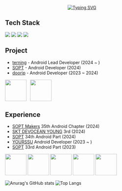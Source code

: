 <div align="center">
 
[![Typing SVG](https://readme-typing-svg.demolab.com?font=Alkatra&weight=500&size=70&duration=3500&pause=3&color=6994CDEE&center=true&vCenter=true&multiline=true&repeat=false&width=1000&height=130&lines=👋+I’m+leeeyubin)](https://git.io/typing-svg)

</div>

## Tech Stack
<p>
  <img src="https://img.shields.io/badge/Java-007396?style=flat&logo=Java&logoColor=white"/>
  <img src="https://img.shields.io/badge/Kotlin-7F52FF?style=flat&logo=kotlin&logoColor=white">
  <img src="https://img.shields.io/badge/github-181717?style=flat&logo=github&logoColor=white">
  <img src="https://img.shields.io/badge/Andoid Studio-3DDC84?style=flat&logo=android studio&logoColor=white">
</p>

## Project
- [terning](https://github.com/teamterning/Terning-Android) - Android Lead Developer (2024 ~ )
- [SOPT](https://github.com/sopt-makers/sopt-android) - Android Developer (2024)
- [doorip](https://github.com/Team-Going/Going-Android) - Android Developer (2023 ~ 2024)
<p>
<img width="70" src="https://github.com/user-attachments/assets/8bec4b57-d147-41b9-9dbc-1829b4d31ad0">&nbsp;&nbsp;
<img width="70" src="https://github.com/leeeyubin/leeeyubin/assets/128459613/e9238566-75f3-406a-915e-f3eba80e0532">&nbsp;&nbsp;
</p>

## Experience
- [SOPT Makers](https://makers.sopt.org/) 35th Android Chapter (2024)
- [SKT DEVOCEAN YOUNG](https://devocean.sk.com/) 3rd (2024)
- [SOPT](https://www.sopt.org/) 34th Android Part (2024)
- [YOURSSU](https://yourssu.com/) Android Developer (2023 ~ )
- [SOPT](https://www.sopt.org/) 33rd Android Part (2023)
<p>
<img width="70" src="https://github.com/user-attachments/assets/ea22edc0-4c4a-4941-816b-9f14457c0d70">
<img width="70" src="https://github.com/user-attachments/assets/c09a7458-792e-4ccf-8fd3-d0459bca872e">
<img width="70" src="https://github.com/user-attachments/assets/596472e0-8756-4d09-9e6c-87b4f7ac650c">
<img width="70" src="https://github.com/user-attachments/assets/c11e5ef6-c295-4fc9-b0de-b1bbe8f0e61b">
 <img width="70"  src="https://github.com/user-attachments/assets/46920bdf-cebd-4640-b384-d37d1f1f4df7">
</p>

![Anurag's GitHub stats](https://github-readme-stats.vercel.app/api?username=leeeyubin&show_icons=true&theme=radical)
![Top Langs](https://github-readme-stats.vercel.app/api/top-langs/?username=leeeyubin&layout=compact&theme=radical)

